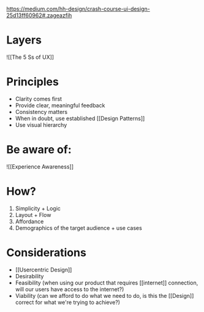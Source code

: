 https://medium.com/hh-design/crash-course-ui-design-25d13ff60962#.zageazfih

# Layers

![[The 5 Ss of UX]]

# Principles
- Clarity comes first
- Provide clear, meaningful feedback
- Consistency matters
- When in doubt, use established [[Design Patterns]]
- Use visual hierarchy

# Be aware of:

![[Experience Awareness]]

# How?

1. Simplicity + Logic
2. Layout + Flow
3. Affordance
4. Demographics of the target audience + use cases

# Considerations

- [[Usercentric Design]]
- Desirability
- Feasibility (when using our product that requires [[internet]] connection, will our users have access to the internet?)
- Viability (can we afford to do what we need to do, is this the [[Design]] correct for what we're trying to achieve?)